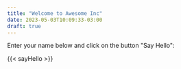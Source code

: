 ```yaml
---
title: "Welcome to Awesome Inc"
date: 2023-05-03T10:09:33-03:00
draft: true
---
```

Enter your name below and click on the button "Say Hello":

{{< sayHello >}}
